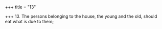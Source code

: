 +++
title = "13"

+++
13. The persons belonging to the house, the young and the old, should eat what is due to them;

